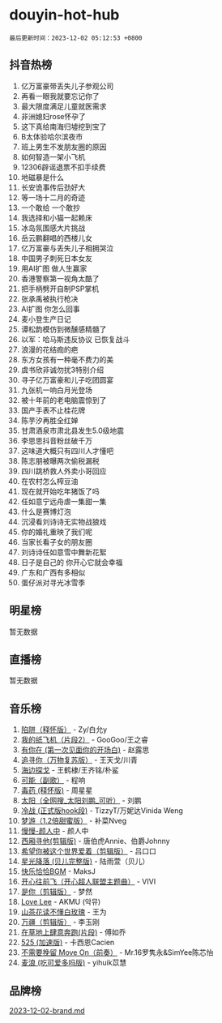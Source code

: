 # douyin-hot-hub

`最后更新时间：2023-12-02 05:12:53 +0800`

## 抖音热榜

1. 亿万富豪带丢失儿子参观公司
1. 再看一眼我就要忘记你了
1. 最大限度满足儿童就医需求
1. 非洲媳妇rose怀孕了
1. 这下真给南海归墟挖到宝了
1. B太体验哈尔滨夜市
1. 班上男生不发朋友圈的原因
1. 如何智造一架小飞机
1. 12306辟谣退票不扣手续费
1. 地磁暴是什么
1. 长安诡事传后劲好大
1. 等一场十二月的奇迹
1. 一个敢给 一个敢抄
1. 我选择和小猫一起赖床
1. 冰岛氛围感大片挑战
1. 岳云鹏翻唱的西楼儿女
1. 亿万富豪与丢失儿子相拥哭泣
1. 中国男子刺死日本女友
1. 用AI扩图 做人生赢家
1. 香港警察第一视角太酷了
1. 把手柄劈开自制PSP掌机
1. 张承禹被执行枪决
1. AI扩图 你怎么回事
1. 麦小登生产日记
1. 谭松韵模仿到微醺感精髓了
1. 以军：哈马斯违反协议 已恢复战斗
1. 浪漫的花结痂的疤
1. 东方女孩有一种毫不费力的美
1. 虞书欣非诚勿扰3特别介绍
1. 寻子亿万富豪和儿子吃团圆宴
1. 九张机一响白月光登场
1. 被十年前的老电脑震惊到了
1. 国产手表不止桂花牌
1. 陈芋汐再胜全红婵
1. 甘肃酒泉市肃北县发生5.0级地震
1. 李思思抖音粉丝破千万
1. 这味道大概只有四川人才懂吧
1. 陈志朋被曝两次偷税漏税
1. 四川跳桥救人外卖小哥回应
1. 在农村怎么榨豆油
1. 现在就开始吃年猪饭了吗
1. 任如意宁远舟虐一集甜一集
1. 什么是赛博灯泡
1. 沉浸看刘诗诗无实物战狼戏
1. 你的婚礼重映了我们呢
1. 当家长看子女的朋友圈
1. 刘诗诗任如意雪中舞新花絮
1. 日子是自己的 你开心它就会幸福
1. 广东和广西有多相似
1. 蛋仔派对寻光冰雪季

## 明星榜

暂无数据

## 直播榜

暂无数据

## 音乐榜

1. [陷阱（释怀版）](https://sf3-cdn-tos.douyinstatic.com/obj/tos-cn-ve-2774/oE8C21LeZrzKLDFfQYgMzx4GAIHageG5IzayY7) - Zy/白允y
1. [我的纸飞机（片段2）](https://sf3-cdn-tos.douyinstatic.com/obj/tos-cn-ve-2774/oM2ZrKcg2CD5AeRB2gkeXOFB1IxAGJdZPazYHf) - GooGoo/王之睿
1. [有你在 (第一次见面你的开场白)](https://sf6-cdn-tos.douyinstatic.com/obj/tos-cn-ve-2774/oAthrQ3ClJBfI57uBoFEgNDYtNCZ0TSYQQfxQ0) - 赵露思
1. [追寻你（万物复苏版）](https://sf6-cdn-tos.douyinstatic.com/obj/tos-cn-ve-2774/oYeAZJsbjIDit9APmBg8u6uDUQnHmoCf3gbo74) - 王天戈/川青
1. [海边探戈](https://sf3-cdn-tos.douyinstatic.com/obj/tos-cn-ve-2774/os9gE0VQCGqt6VQkZDyBBYvfSDY0QFe3vVmubn) - 王鹤棣/王齐铭/朴鲨
1. [可能（副歌）](https://sf6-cdn-tos.douyinstatic.com/obj/tos-cn-ve-2774/cde1731888894259b333569393c2fb51) - 程响
1. [毒药 (释怀版)](https://sf6-cdn-tos.douyinstatic.com/obj/tos-cn-ve-2774/oYILMEAzspdZBIzy4frJNB8ZHPHWAhiwowd4Ad) - 周星星
1. [太阳（全网搜_太阳刘鹏_可听）](https://sf3-cdn-tos.douyinstatic.com/obj/tos-cn-ve-2774/ogWbyIQnlBFImVbeDocRdCIYtBHlbJXgfZMvgz) - 刘鹏
1. [冷战 (正式版hook段)](https://sf3-cdn-tos.douyinstatic.com/obj/tos-cn-ve-2774/oMuEoiBasWApEMVDgNiI8VAByNmwo5J0pyf8Yx) - TizzyT/万妮达Vinida Weng
1. [梦游（1.2倍甜蜜版）](https://sf6-cdn-tos.douyinstatic.com/obj/tos-cn-ve-2774/o4gyAUm8hwufoEABmwVIiQtHsFuGzAEEWtNMzo) - 补菜Nveg
1. [慢慢-颜人中](https://sf6-cdn-tos.douyinstatic.com/obj/tos-cn-ve-2774/ocjHNfBXdBxQNC8ZGAeoLMFTUgtBg8bkExunDC) - 颜人中
1. [西厢寻他(剪辑版)](https://sf6-cdn-tos.douyinstatic.com/obj/tos-cn-ve-2774/oUsAVfAQKlRNxEv5qxvIB8o5qmIWUcXbzJKJhw) - 唐伯虎Annie、伯爵Johnny
1. [希望你被这个世界爱着（剪辑版）](https://sf3-cdn-tos.douyinstatic.com/obj/tos-cn-ve-2774/oo4H3BfEygN7l7bQaMBOZHCQ1eI4FqtED5skQ2) - 吕口口
1. [星光降落 (贝儿完整版)](https://sf6-cdn-tos.douyinstatic.com/obj/tos-cn-ve-2774/okwB9hAwyAtsFFkFBzAX1hOOfQuIoMNs0W2Mwr) - 陆雨萱（贝儿）
1. [快乐恰恰BGM](https://sf6-cdn-tos.douyinstatic.com/obj/tos-cn-ve-2774/07b173ca7d2f40f3ba0b97ac7fa3a44a) - MaksJ
1. [开心往前飞（开心超人联盟主题曲）](https://sf6-cdn-tos.douyinstatic.com/obj/tos-cn-ve-2774/9d8fb7c82cf1421fb93a9fe925275e0a) - VIVI
1. [是你（剪辑版）](https://sf6-cdn-tos.douyinstatic.com/obj/tos-cn-ve-2774/46019dae783c4c969944217fe1cfafc4) - 梦然
1. [Love Lee](https://sf3-cdn-tos.douyinstatic.com/obj/tos-cn-ve-2774/o05GbkJGbCBTdDnMtB0fwOYgkeZp23vrWQDQBS) - AKMU (악뮤)
1. [山茶花读不懂白玫瑰](https://sf6-cdn-tos.douyinstatic.com/obj/tos-cn-ve-2774/osfn8B7DktrRHEPJgPCfDbw7QDQEkwC16BxZg9) - 王为
1. [万疆（剪辑版）](https://sf6-cdn-tos.douyinstatic.com/obj/tos-cn-ve-2774/ooG7oVgFlDTelKCjCsTTobQvbdtj1BBQXnfZd8) - 李玉刚
1. [在草地上肆意奔跑(片段)](https://sf6-cdn-tos.douyinstatic.com/obj/tos-cn-ve-2774/8831d494742f45dabdfa8adb8b817259) - 傅如乔
1. [525 (加速版)](https://sf3-cdn-tos.douyinstatic.com/obj/tos-cn-ve-2774/oIfKCtqfDyP8Vc9FpAPgWMyezT6LnDT1abRwGg) - 卡西恩Cacien
1. [不需要挽留 Move On（前奏）](https://sf3-cdn-tos.douyinstatic.com/obj/tos-cn-ve-2774/ooCBhgCCkF4nExzQL9WZSUbitfA8IsDkgQIYhe) - Mr.16罗隽永&SimYee陈芯怡
1. [麦浪 (吃可爱多吗版)](https://sf3-cdn-tos.douyinstatic.com/obj/tos-cn-ve-2774/fb2bf2aaa2854aaa8ec0fcfabbee4bd8) - yihuik苡慧

## 品牌榜

[2023-12-02-brand.md](2023-12-02-brand.md)
